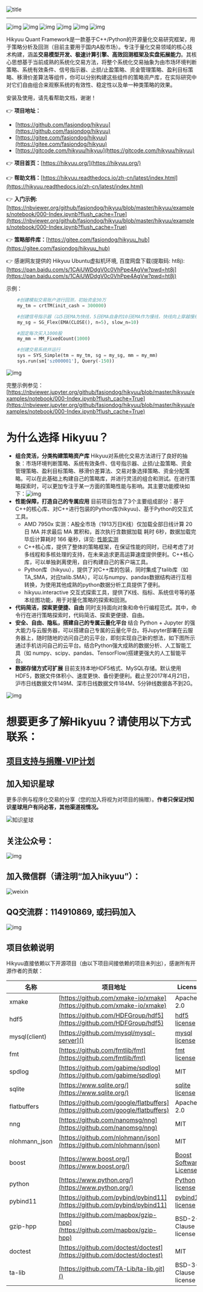 ![title](docs/source/_static/00000-title.png)

---

![img](https://static.pepy.tech/badge/hikyuu) ![img](https://static.pepy.tech/badge/hikyuu/month) ![img](https://static.pepy.tech/badge/hikyuu/week) ![img](https://github.com/fasiondog/hikyuu/workflows/win-build/badge.svg) ![img](https://github.com/fasiondog/hikyuu/workflows/ubuntu-build/badge.svg) ![img](https://img.shields.io/github/license/mashape/apistatus.svg)

Hikyuu Quant Framework是一款基于C++/Python的开源量化交易研究框架，用于策略分析及回测（目前主要用于国内A股市场）。专注于量化交易领域的核心技术构建，涵盖**交易模型开发、极速计算引擎、高效回测框架及实盘拓展能力**。其核心思想基于当前成熟的系统化交易方法，将整个系统化交易抽象为由市场环境判断策略、系统有效条件、信号指示器、止损/止盈策略、资金管理策略、盈利目标策略、移滑价差算法等组件，你可以分别构建这些组件的策略资产库，在实际研究中对它们自由组合来观察系统的有效性、稳定性以及单一种类策略的效果。

安装及使用，请先看帮助文档，谢谢！

👉 **项目地址：**

* [https://github.com/fasiondog/hikyuu](https://github.com/fasiondog/hikyuu)
* [https://gitee.com/fasiondog/hikyuu](https://gitee.com/fasiondog/hikyuu)
* [https://gitcode.com/hikyuu/hikyuu](https://gitcode.com/hikyuu/hikyuu)

👉 **项目首页：**[https://hikyuu.org/](https://hikyuu.org/)

👉 **帮助文档：**[https://hikyuu.readthedocs.io/zh-cn/latest/index.html](https://hikyuu.readthedocs.io/zh-cn/latest/index.html)

👉 **入门示例:**  [https://nbviewer.org/github/fasiondog/hikyuu/blob/master/hikyuu/examples/notebook/000-Index.ipynb?flush_cache=True](https://nbviewer.org/github/fasiondog/hikyuu/blob/master/hikyuu/examples/notebook/000-Index.ipynb?flush_cache=True)

👉 **策略部件库：**[https://gitee.com/fasiondog/hikyuu_hub](https://gitee.com/fasiondog/hikyuu_hub)

👉 感谢网友提供的 Hikyuu Ubuntu虚拟机环境, 百度网盘下载(提取码: ht8j): [https://pan.baidu.com/s/1CAiUWDdgV0c0VhPpe4AgVw?pwd=ht8j](https://pan.baidu.com/s/1CAiUWDdgV0c0VhPpe4AgVw?pwd=ht8j)

示例：

```python
    #创建模拟交易账户进行回测，初始资金30万
    my_tm = crtTM(init_cash = 300000)

    #创建信号指示器（以5日EMA为快线，5日EMA自身的10日EMA作为慢线，快线向上穿越慢线时买入，反之卖出）
    my_sg = SG_Flex(EMA(CLOSE(), n=5), slow_n=10)

    #固定每次买入1000股
    my_mm = MM_FixedCount(1000)

    #创建交易系统并运行
    sys = SYS_Simple(tm = my_tm, sg = my_sg, mm = my_mm)
    sys.run(sm['sz000001'], Query(-150))
```

![img](docs/source/_static/10000-overview.png)

完整示例参见：[https://nbviewer.jupyter.org/github/fasiondog/hikyuu/blob/master/hikyuu/examples/notebook/000-Index.ipynb?flush_cache=True](https://nbviewer.jupyter.org/github/fasiondog/hikyuu/blob/master/hikyuu/examples/notebook/000-Index.ipynb?flush_cache=True)

# 为什么选择 Hikyuu？

* **组合灵活，分类构建策略资产库** Hikyuu对系统化交易方法进行了良好的抽象：市场环境判断策略、系统有效条件、信号指示器、止损/止盈策略、资金管理策略、盈利目标策略、移滑价差算法、交易对象选择策略、资金分配策略。可以在此基础上构建自己的策略库，并进行灵活的组合和测试。在进行策略探索时，可以更加专注于某一方面的策略性能与影响。其主要功能模块如下：![img](docs/source/_static/10002-function-arc.png)
* **性能保障，打造自己的专属应用** 目前项目包含了3个主要组成部分：基于C++的核心库、对C++进行包装的Python库(hikyuu)、基于Python的交互式工具。
  * AMD 7950x 实测：A股全市场（1913万日K线）仅加载全部日线计算 20日 MA 并求最后 MA 累积和，首次执行含数据加载 耗时 6秒，数据加载完毕后计算耗时 166 毫秒，详见: [性能实测](https://mp.weixin.qq.com/s?__biz=MzkwMzY1NzYxMA==&mid=2247483768&idx=1&sn=33e40aa9633857fa7b4c7ded51c95ae7&chksm=c093a09df7e4298b3f543121ba01334c0f8bf76e75c643afd6fc53aea1792ebb92de9a32c2be&mpshare=1&scene=23&srcid=05297ByHT6DEv6XAmyje1oOr&sharer_shareinfo=b38f5f91b4efd8fb60303a4ef4774748&sharer_shareinfo_first=b38f5f91b4efd8fb60303a4ef4774748#rd)
  * C++核心库，提供了整体的策略框架，在保证性能的同时，已经考虑了对多线程和多核处理的支持，在未来追求更高运算速度提供便利。C++核心库，可以单独剥离使用，自行构建自己的客户端工具。
  * Python库（hikyuu），提供了对C++库的包装，同时集成了talib库（如TA_SMA，对应talib.SMA），可以与numpy、pandas数据结构进行互相转换，为使用其他成熟的python数据分析工具提供了便利。
  * hikyuu.interactive 交互式探索工具，提供了K线、指标、系统信号等的基本绘图功能，用于对量化策略的探索和回测。
* **代码简洁，探索更便捷、自由** 同时支持面向对象和命令行编程范式。其中，命令行在进行策略探索时，代码简洁、探索更便捷、自由。
* **安全、自由、隐私，搭建自己的专属云量化平台** 结合 Python + Jupyter 的强大能力与云服务器，可以搭建自己专属的云量化平台。将Jupyter部署在云服务器上，随时随地的访问自己的云平台，即刻实现自己新的想法，如下图所示通过手机访问自己的云平台。结合Python强大成熟的数据分析、人工智能工具（如 numpy、scipy、pandas、TensorFlow)搭建更强大的人工智能平台。
* **数据存储方式可扩展** 目前支持本地HDF5格式、MySQL存储。默认使用HDF5，数据文件体积小、速度更快、备份更便利。截止至2017年4月21日，沪市日线数据文件149M、深市日线数据文件184M、5分钟线数据各不到2G。

![img](https://api.star-history.com/svg?repos=fasiondog/hikyuu&type=Date "Star History Chart")

# 想要更多了解Hikyuu？请使用以下方式联系：

## [项目支持与捐赠-VIP计划](vip-plan.md)

## **加入知识星球**

更多示例与程序化交易的分享（您的加入将视为对项目的捐赠）。**作者只保证对知识星球用户有问必答，其他渠道视情况。**

![知识星球](docs/source/_static/zhishixingqiu.png)

## 关注公众号：

![img](docs/source/_static/weixin_gongzhonghao.jpg)

## 加入微信群（请注明“加入hikyuu”）：

![weixin](docs/source/_static/weixin.jpg)

## QQ交流群：114910869, 或扫码加入

![img](docs/source/_static/10003-qq.png)

## 项目依赖说明

Hikyuu直接依赖以下开源项目（由以下项目间接依赖的项目未列出），感谢所有开源作者的贡献：

| 名称          | 项目地址                                                                    | License                                                                               |
| ------------- | --------------------------------------------------------------------------- | ------------------------------------------------------------------------------------- |
| xmake         | [https://github.com/xmake-io/xmake](https://github.com/xmake-io/xmake)         | Apache 2.0                                                                            |
| hdf5          | [https://github.com/HDFGroup/hdf5](https://github.com/HDFGroup/hdf5)           | [hdf5 license](https://github.com/HDFGroup/hdf5?tab=License-1-ov-file#License-1-ov-file) |
| mysql(client) | [https://github.com/mysql/mysql-server]()                                      | [mysql license](https://github.com/mysql/mysql-server?tab=License-1-ov-file#readme)      |
| fmt           | [https://github.com/fmtlib/fmt](https://github.com/fmtlib/fmt)                 | [fmt license](https://github.com/fmtlib/fmt?tab=License-1-ov-file#readme)                |
| spdlog        | [https://github.com/gabime/spdlog](https://github.com/gabime/spdlog)           | MIT                                                                                   |
| sqlite        | [https://www.sqlite.org/](https://www.sqlite.org/)                             | [sqlite license](https://www.sqlite.org/copyright.html)                                  |
| flatbuffers   | [https://github.com/google/flatbuffers](https://github.com/google/flatbuffers) | Apache 2.0                                                                            |
| nng           | [https://github.com/nanomsg/nng](https://github.com/nanomsg/nng)               | MIT                                                                                   |
| nlohmann_json | [https://github.com/nlohmann/json](https://github.com/nlohmann/json)           | MIT                                                                                   |
| boost         | [https://www.boost.org/](https://www.boost.org/)                               | [Boost Software License](https://www.boost.org/users/license.html)                       |
| python        | [https://www.python.org/](https://www.python.org/)                             | [Python license](https://docs.python.org/3/license.html)                                 |
| pybind11      | [https://github.com/pybind/pybind11](https://github.com/pybind/pybind11)       | [pybind11 license](https://github.com/pybind/pybind11?tab=License-1-ov-file#readme)      |
| gzip-hpp      | [https://github.com/mapbox/gzip-hpp](https://github.com/mapbox/gzip-hpp)       | BSD-2-Clause license                                                                  |
| doctest       | [https://github.com/doctest/doctest](https://github.com/doctest/doctest)       | MIT                                                                                   |
| ta-lib        | [https://github.com/TA-Lib/ta-lib.git]()                                       | BSD-3-Clause license                                                                  |
